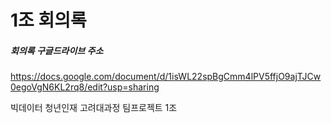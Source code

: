 # 1조 회의록 

##### 회의록 구글드라이브 주소
https://docs.google.com/document/d/1isWL22spBgCmm4lPV5ffjO9ajTJCw0egoVgN6KL2rq8/edit?usp=sharing


빅데이터 청년인재 고려대과정 팀프로젝트 1조
